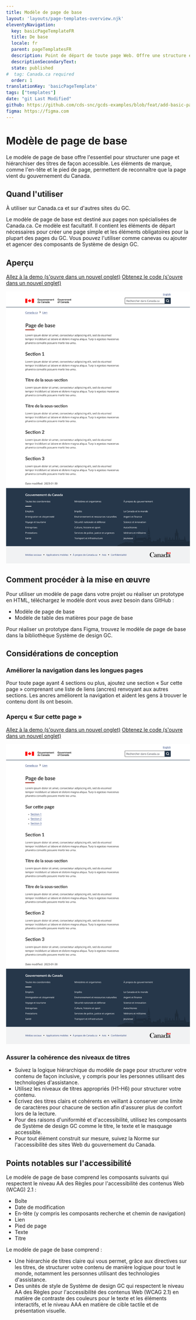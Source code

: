 ```yaml
---
title: Modèle de page de base
layout: 'layouts/page-templates-overview.njk'
eleventyNavigation:
  key: basicPageTemplateFR
  title: De base
  locale: fr
  parent: pageTemplatesFR
  description: Point de départ de toute page Web. Offre une structure et une hiérarchie basiques et accessibles, et comprend les éléments obligatoires pour la plupart des pages du GC.
  descriptionSecondaryText:
  state: published
#  tag: Canada.ca required
  order: 1
translationKey: 'basicPageTemplate'
tags: ["templates"]
date: "git Last Modified"
github: https://github.com/cds-snc/gcds-examples/blob/feat/add-basic-page-templates/templates/english/basic-page-template.html
figma: https://figma.com
---
```


# Modèle de page de base

Le modèle de page de base offre l'essentiel pour structurer une page et hiérarchiser des titres de façon accessible. Les éléments de marque, comme l'en-tête et le pied de page, permettent de reconnaître que la page vient du gouvernement du Canada.

## Quand l'utiliser

À utiliser sur Canada.ca et sur d'autres sites du GC.

Le modèle de page de base est destiné aux pages non spécialisées de Canada.ca. Ce modèle est facultatif. Il contient les éléments de départ nécessaires pour créer une page simple et les éléments obligatoires pour la plupart des pages du GC. Vous pouvez l'utiliser comme canevas ou ajouter et agencer des <gcds-link href="{{ links.components }}">composants</gcds-link> de Système de design GC.

## Aperçu

<a class="d-block mb-300" href="{{ links.pageTemplatesBasicPreview }}" target="_blank">Allez à la demo (s'ouvre dans un nouvel onglet)</a>
<a href="{{ links.pageTemplatesBasicCode }}" target="_blank">Obtenez le code (s'ouvre dans un nouvel onglet)</a>

<img class="max-width-content b-sm b-default mb-400 p-400" src="/images/fr/templates/basic-page-preview.png" alt="Le modèle de page de base comprend l'en-tête et le pied de page du Gouvernement du Canada, ainsi que les sections titre H1, H2 et H3 accompagnées de texte sous chacune des sections."/>

## Comment procéder à la mise en œuvre

Pour utiliser un modèle de page dans votre projet ou réaliser un prototype en HTML, téléchargez le modèle dont vous avez besoin dans GitHub :

- <gcds-link external href="{{ links.pageTemplatesBasicGithubLink }}">Modèle de page de base</gcds-link>
- <gcds-link external href="{{ links.pageTemplatesBasicExtOTPGithubLink }}">Modèle de table des matières pour page de base</gcds-link>

Pour réaliser un prototype dans Figma, trouvez le <gcds-link external href="{{ links.pageTemplatesBasicFigma }}">modèle de page de base</gcds-link> dans la bibliothèque Système de design GC.

## Considérations de conception

### Améliorer la navigation dans les longues pages

Pour toute page ayant 4 sections ou plus, ajoutez une section « Sur cette page » comprenant une liste de liens (ancres) renvoyant aux autres sections. Les ancres améliorent la navigation et aident les gens à trouver le contenu dont ils ont besoin.

### Aperçu « Sur cette page »

<a class="d-block mb-300" href="{{ links.pageTemplatesBasicExtOTPPreview }}" target="_blank">Allez à la demo (s'ouvre dans un nouvel onglet)</a>
<a href="{{ links.pageTemplatesBasicExtOTPCode }}" target="_blank">Obtenez le code (s'ouvre dans un nouvel onglet)</a>

<img class="max-width-content b-sm b-default mb-400 p-400" src="/images/fr/templates/basic-page-on-this-page-preview.png" alt="Un modèle de page de base avec une section 'Sur cette page' inclut l'en-tête et le pied de page du gouvernement du Canada, une section 'Sur cette page' et trois sections listées en-dessous."/>

### Assurer la cohérence des niveaux de titres

- Suivez la logique hiérarchique du modèle de page pour structurer votre contenu de façon inclusive, y compris pour les personnes utilisant des technologies d'assistance.
- Utilisez les niveaux de titres appropriés (H1-H6) pour structurer votre contenu.
- Écrivez des titres clairs et cohérents en veillant à conserver une limite de caractères pour chacune de section afin d'assurer plus de confort lors de la lecture.
- Pour des raisons d'uniformité et d'accessibilité, utilisez les composants de Système de design GC comme le <gcds-link href="{{ links.heading }}">titre</gcds-link>, le <gcds-link href="{{ links.text }}">texte</gcds-link> et le <gcds-link href="{{ links.screenreaderOnly }}">masquage accessible</gcds-link>.
- Pour tout élément construit sur mesure, suivez la <gcds-link href="{{ links.tbsStandardsOnWebA11y }}" external>Norme sur l'accessibilité des sites Web</gcds-link> du gouvernement du Canada.

## Points notables sur l'accessibilité

Le modèle de page de base comprend les composants suivants qui respectent le niveau AA des Règles pour l'accessibilité des contenus Web (WCAG) 2.1 :

- Boîte
- Date de modification
- En-tête (y compris les composants recherche et chemin de navigation)
- Lien
- Pied de page
- Texte
- Titre

Le modèle de page de base comprend :

- Une hiérarchie de titres claire qui vous permet, grâce aux directives sur les <gcds-link href="{{ links.heading }}">titres</gcds-link>, de structurer votre contenu de manière logique pour tout le monde, notamment les personnes utilisant des technologies d'assistance.
- Des unités de style de Système de design GC qui respectent le niveau AA des <gcds-link href="{{ links.wcag }}" external>Règles pour l'accessibilité des contenus Web (WCAG 2.1)</gcds-link> en matière de contraste des couleurs pour le texte et les éléments interactifs, et le niveau AAA en matière de cible tactile et de présentation visuelle.

